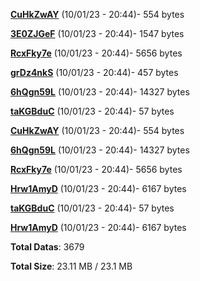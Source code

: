 [**CuHkZwAY**](/data/CuHkZwAY.txt) (10/01/23 - 20:44)- 554 bytes

[**3E0ZJGeF**](/data/3E0ZJGeF.txt) (10/01/23 - 20:44)- 1547 bytes

[**RcxFky7e**](/data/RcxFky7e.txt) (10/01/23 - 20:44)- 5656 bytes

[**grDz4nkS**](/data/grDz4nkS.txt) (10/01/23 - 20:44)- 457 bytes

[**6hQgn59L**](/data/6hQgn59L.txt) (10/01/23 - 20:44)- 14327 bytes

[**taKGBduC**](/data/taKGBduC.txt) (10/01/23 - 20:44)- 57 bytes

[**CuHkZwAY**](/data/CuHkZwAY.txt) (10/01/23 - 20:44)- 554 bytes

[**6hQgn59L**](/data/6hQgn59L.txt) (10/01/23 - 20:44)- 14327 bytes

[**RcxFky7e**](/data/RcxFky7e.txt) (10/01/23 - 20:44)- 5656 bytes

[**Hrw1AmyD**](/data/Hrw1AmyD.txt) (10/01/23 - 20:44)- 6167 bytes

[**taKGBduC**](/data/taKGBduC.txt) (10/01/23 - 20:44)- 57 bytes

[**Hrw1AmyD**](/data/Hrw1AmyD.txt) (10/01/23 - 20:44)- 6167 bytes

**Total Datas**: 3679

**Total Size**: 23.11 MB / 23.1 MB